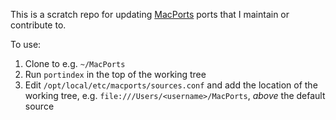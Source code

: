 This is a scratch repo for updating
[MacPorts](https://www.macports.org/) ports that I maintain or
contribute to.

To use:

1. Clone to e.g. `~/MacPorts`
2. Run `portindex` in the top of the working tree
3. Edit `/opt/local/etc/macports/sources.conf` and add the location of
the working tree, e.g. `file:///Users/<username>/MacPorts`, *above*
the default source

